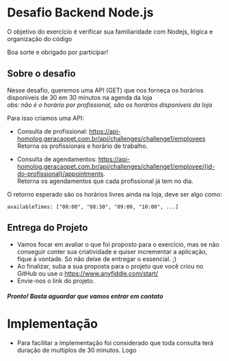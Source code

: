 # Desafio Backend Node.js

O objetivo do exercício é verificar sua familiaridade com Nodejs, lógica e organização do código

Boa sorte e obrigado por participar!

## Sobre o desafio

Nesse desafio, queremos uma API (GET) que nos forneça os horários disponíveis de 30 em 30 minutos na agenda da loja <br>
_obs: não é o horário por profissional, são os horários disponíveis da loja_

Para isso criamos uma API:

- Consulta de profissional: https://api-homolog.geracaopet.com.br/api/challenges/challenge1/employees <br>
  Retorna os profissionais e horário de trabalho.

- Consulta de agendamentos: https://api-homolog.geracaopet.com.br/api/challenges/challenge1/employee/{id-do-profissional}/appointments. <br>
  Retorna os agendamentos que cada profissional já tem no dia.

O retorno esperado são os horários livres ainda na loja, deve ser algo como:

```
availableTimes: ["08:00", "08:30", "09:00, "10:00", ...]
```

## Entrega do Projeto

- Vamos focar em avaliar o que foi proposto para o exercício, mas se não conseguir conter sua criatividade e quiser incrementar a aplicação, fique à vontade. Só não deixe de entregar o essencial. ;)
- Ao finalizar, suba a sua proposta para o projeto que você criou no GitHub ou use o https://www.anyfiddle.com/start/
- Envie-nos o link do projeto.

##### Pronto! Basta aguardar que vamos entrar em contato

# Implementação

- Para facilitar a implementação foi considerado que toda consulta terá duração de multiplos de 30 minutos. Logo
